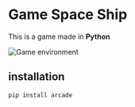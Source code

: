 # Game Space Ship

This is a game made in **Python**

![Game environment](episode13\jalase-13\ScreenshotGameEnvironment.png)

## installation
```
pip install arcade
```

